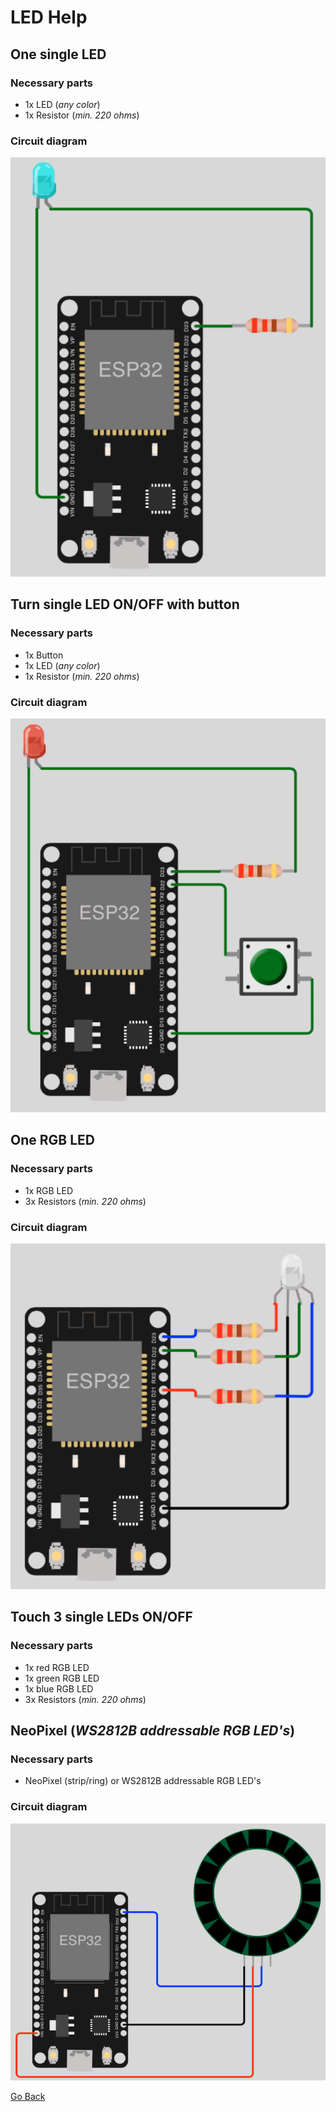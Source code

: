 # LED Help

## One single LED

### Necessary parts

- 1x LED (_any color_)
- 1x Resistor (_min. 220 ohms_)

### Circuit diagram

![circuit_diagram_single_led.png](../../images/help/circuit_diagram_single_led.png)

## Turn single LED ON/OFF with button

### Necessary parts

- 1x Button
- 1x LED (_any color_)
- 1x Resistor (_min. 220 ohms_)

### Circuit diagram

![circuit_diagram_single_led_btn.png](../../images/help/circuit_diagram_single_led_btn.png)

## One RGB LED

### Necessary parts

- 1x RGB LED
- 3x Resistors (_min. 220 ohms_)

### Circuit diagram

![circuit_diagram_single_led.png](../../images/help/circuit_diagram_rgb_led.png)

## Touch 3 single LEDs ON/OFF

### Necessary parts

- 1x red RGB LED
- 1x green RGB LED
- 1x blue RGB LED
- 3x Resistors (_min. 220 ohms_)

## NeoPixel (_WS2812B addressable RGB LED's_)

### Necessary parts

- NeoPixel (strip/ring) or WS2812B addressable RGB LED's

### Circuit diagram

![circuit_diagram_neopixel.png](../../images/help/circuit_diagram_neopixel.png)

[Go Back](https://github.com/Lupin3000/ESP)
